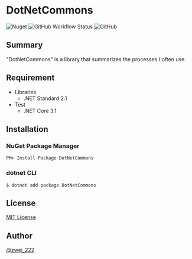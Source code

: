 # DotNetCommons
![Nuget](https://img.shields.io/nuget/v/DotNetCommons) ![GitHub Workflow Status](https://img.shields.io/github/workflow/status/zwei222/DotNetCommons/.NET%20Core%20unit%20testing) ![GitHub](https://img.shields.io/github/license/zwei222/DotNetCommons)

## Summary

"DotNetCommons" is a library that summarizes the processes I often use.

## Requirement

- Libraries
	- .NET Standard 2.1
- Test
	- .NET Core 3.1

## Installation

### NuGet Package Manager

```
PM> Install-Package DotNetCommons
```

### dotnet CLI

```
$ dotnet add package DotNetCommons
```

## License

[MIT License](./LICENSE)

## Author

[@zwei_222](https://twitter.com/zwei_222)
